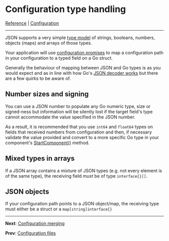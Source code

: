 # Configuration type handling
[Reference](README.md) | [Configuration](cfg-index.md)

---
JSON supports a very simple [type model](http://json.org) of strings, booleans, numbers, objects (maps) and arrays of those types.

Your application will use [configuration promises](ioc-definition-files.md) to map a configuration path in your configuration
to a typed field on a Go struct.

Generally the behaviour of mapping between JSON and Go types is as you would expect and as in line with how Go's [JSON 
decoder works](https://blog.golang.org/json-and-go) but there are a few quirks to be aware of.

## Number sizes and signing

You can use a JSON number to populate any Go numeric type, size or signed-ness but information will be silently lost if
the target field's type cannot accommodate the value specified in the JSON number.

As a result, it is recommended that you use `int64` and `float64` types on fields that received numbers from configuration
and then, if necessary validate the value provided and convert to a more specific Go type in your component's 
[StartComponent()](ioc-lifecycle.md) method.


## Mixed types in arrays

If a JSON array contains a mixture of JSON types (e.g. not every element is of the same type), the receiving field
_must_ be of type `interface{}[]`. 

## JSON objects

If your configuration path points to a JSON object/map, the receiving type must either be a struct or a 
`map[string]interface{}`

---
**Next**: [Configuration merging](cfg-merging.md)

**Prev**: [Configuration files](cfg-files.md)